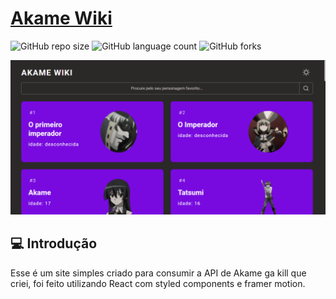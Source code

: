 <a href="https://enzosylvestrin.github.io/Akame-Wiki/"><h1>Akame Wiki</h1></a>

![GitHub repo size](https://img.shields.io/github/repo-size/EnzoSylvestrin/Akame-Wiki?style=for-the-badge)
![GitHub language count](https://img.shields.io/github/languages/count/EnzoSylvestrin/Akame-Wiki?style=for-the-badge)
![GitHub forks](https://img.shields.io/github/forks/EnzoSylvestrin/Akame-Wiki?style=for-the-badge)

<img src="img-app.png" alt="Imagem de uma das telas do projeto">

## 💻 Introdução

Esse é um site simples criado para consumir a API de Akame ga kill que criei, foi feito utilizando React com styled components e framer motion.

